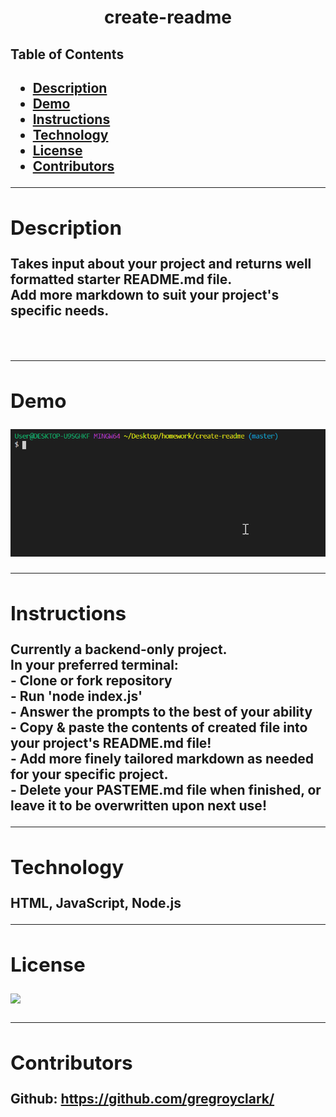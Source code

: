 <h1 align="center">create-readme</h1> 
  <h2>Table of Contents<h2>
  <ul>
    <li>
      <a href="#description">Description</a>
    </li>
      <li><a href="#demo">Demo</a>
    </li>
      <li><a href="#instructions">Instructions</a>
    </li>
      <li><a href="#tech">Technology</a>
    </li>
      <li><a href="#license">License</a>
    </li>
      <li><a href="#contributors">Contributors</a>
    </li>
  </ul>
    <hr>
  <div id="description"><h2>Description</h2> </div>
  <p>
    Takes input about your project and returns well formatted starter README.md file.
    <br>
    Add more markdown to suit your project's specific needs.
  </p>

  <br>
  <hr>

  <div id="demo"><h2>Demo</h2></div>
    <p><img src="assets/create-readme.gif"></p>
  
  <hr>
  
  <div id="instructions"><h2>Instructions</h2> </div>
  <p>
  Currently a backend-only project.
  <br>
  In your preferred terminal:
  <br>
  - Clone or fork repository
  <br>
  - Run 'node index.js'
  <br>
  - Answer the prompts to the best of your ability
  <br/>
  - Copy & paste the contents of created file into your project's README.md file!
  <br>
  - Add more finely tailored markdown as needed for your specific project.
  <br/>
  - Delete your PASTEME.md file when finished, or leave it to be overwritten upon next use!
  </p>
  
  <hr>
  
  <div id="tech"><h2>Technology</h2></div>           
  <p>HTML, JavaScript, Node.js</p>
  
  <hr>
  
  <div id="license"><h2>License</h2></div>
  <p><img align="left" src="https://img.shields.io/badge/License-MIT-blue"></p><br>
  
  <hr>
  
  <div id="contributors"><h2>Contributors</h2> </div>
    <p>
    Github:
      <a href="https://github.com/gregroyclark/" target="_blank">
        https://github.com/gregroyclark/
      </a>
  </p>